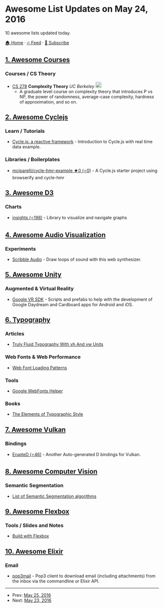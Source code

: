# Awesome List Updates on May 24, 2016

10 awesome lists updated today.

[🏠 Home](/README.md) · [🔥 Feed](https://test.trackawesomelist.com/feed.xml) · [📮 Subscribe](https://trackawesomelist.us17.list-manage.com/subscribe?u=d2f0117aa829c83a63ec63c2f&id=36a103854c)



## [1. Awesome Courses](/content/prakhar1989/awesome-courses/README.md)

### Courses / CS Theory

*   [CS 278](http://www.cs.berkeley.edu/\~luca/cs278-08/) **Complexity Theory** *UC Berkeley* <img src="https://assets-cdn.github.com/images/icons/emoji/unicode/1f4dd.png" width="20" height="20" alt="Lecture Notes" title="Lecture Notes" />
    *   A graduate level course on complexity theory that introduces P vs NP, the power of randomness, average-case complexity, hardness of approximation, and so on.

## [2. Awesome Cyclejs](/content/cyclejs-community/awesome-cyclejs/README.md)

### Learn / Tutorials

*   [Cycle.js: a reactive framework](https://lucamezzalira.com/2016/05/23/cycle-js-a-reactive-framework/) - Introduction to Cycle.js with real time data example.

### Libraries / Boilerplates

*   [mciparelli/cycle-hmr-example ★0 (⭐0)](https://github.com/mciparelli/cycle-hmr-example) - A Cycle.js starter project using browserify and cycle-hmr

## [3. Awesome D3](/content/wbkd/awesome-d3/README.md)

### Charts

*   [insights (⭐198)](https://github.com/ignacioola/insights) -  Library to visualize and navigate graphs

## [4. Awesome Audio Visualization](/content/willianjusten/awesome-audio-visualization/README.md)

### Experiments

*   [Scribble Audio](http://scribble.audio/) - Draw loops of sound with this web synthesizer.

## [5. Awesome Unity](/content/RyanNielson/awesome-unity/README.md)

### Augmented & Virtual Reality

*   [Google VR SDK](https://developers.google.com/vr/unity) - Scripts and prefabs to help with the development of Google Daydream and Cardboard apps for Android and iOS.

## [6. Typography](/content/deanhume/typography/README.md)

### Articles

*   [Truly Fluid Typography With vh And vw Units](https://www.smashingmagazine.com/2016/05/fluid-typography/)

### Web Fonts & Web Performance

*   [Web Font Loading Patterns](http://bramstein.com/writing/web-font-loading-patterns.html)

### Tools

*   [Google WebFonts Helper](https://google-webfonts-helper.herokuapp.com/fonts/aguafina-script?subsets=latin)

### Books

*   [The Elements of Typographic Style](https://www.amazon.co.uk/Elements-Typographic-Style-Robert-Bringhurst/dp/0881792063)

## [7. Awesome Vulkan](/content/vinjn/awesome-vulkan/README.md)

### Bindings

*   [ErupteD (⭐46)](https://github.com/ParticlePeter/ErupteD) - Another Auto-generated D bindings for Vulkan.

## [8. Awesome Computer Vision](/content/jbhuang0604/awesome-computer-vision/README.md)

### Semantic Segmentation

*   [List of Semantic Segmentation algorithms](http://www.it-caesar.com/list-of-contemporary-semantic-segmentation-datasets/)

## [9. Awesome Flexbox](/content/afonsopacifer/awesome-flexbox/README.md)

### Tools / Slides and Notes

*   [Build with Flexbox](http://flexbox.buildwithreact.com/)

## [10. Awesome Elixir](/content/h4cc/awesome-elixir/README.md)

### Email

*   [pop3mail](https://hex.pm/packages/pop3mail) - Pop3 client to download email (including attachments) from the inbox via the commandline or Elixir API.

---

- Prev: [May 25, 2016](/content/2016/05/25/README.md)
- Next: [May 23, 2016](/content/2016/05/23/README.md)
